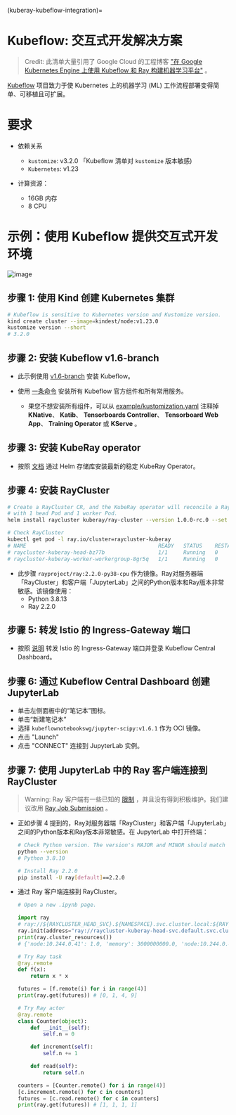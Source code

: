 (kuberay-kubeflow-integration)=

# Kubeflow: 交互式开发解决方案

<!-- TODO(kevin85421): Update Ray versions and replace Ray client with the Ray Job Submission -->

> Credit: 此清单大量引用了 Google Cloud 的工程博客 ["在 Google Kubernetes Engine 上使用 Kubeflow 和 Ray 构建机器学习平台"](https://cloud.google.com/blog/products/ai-machine-learning/build-a-ml-platform-with-kubeflow-and-ray-on-gke) 。

[Kubeflow](https://www.kubeflow.org/) 项目致力于使 Kubernetes 上的机器学习 (ML) 工作流程部署变得简单、可移植且可扩展。

# 要求
* 依赖关系
    * `kustomize`: v3.2.0 「Kubeflow 清单对 `kustomize` 版本敏感)
    * `Kubernetes`: v1.23

* 计算资源：
    * 16GB 内存
    * 8 CPU

# 示例：使用 Kubeflow 提供交互式开发环境
![image](../images/kubeflow-architecture.svg)

## 步骤 1: 使用 Kind 创建 Kubernetes 集群
```sh
# Kubeflow is sensitive to Kubernetes version and Kustomize version.
kind create cluster --image=kindest/node:v1.23.0
kustomize version --short
# 3.2.0
```

## 步骤 2: 安装 Kubeflow v1.6-branch
* 此示例使用 [v1.6-branch](https://github.com/kubeflow/manifests/tree/v1.6-branch) 安装 Kubeflow。

* 使用 [一条命令](https://github.com/kubeflow/manifests/tree/v1.6-branch#install-with-a-single-command) 安装所有 Kubeflow 官方组件和所有常用服务。
    * 果您不想安装所有组件，可以从 [example/kustomization.yaml](https://github.com/kubeflow/manifests/blob/v1.6-branch/example/kustomization.yaml) 注释掉 **KNative**、 **Katib**、 **Tensorboards Controller**、 **Tensorboard Web App**、 **Training Operator** 或 **KServe** 。

## 步骤 3: 安装 KubeRay operator

* 按照 [文档](kuberay-operator-deploy) 通过 Helm 存储库安装最新的稳定 KubeRay Operator。

## 步骤 4: 安装 RayCluster
```sh
# Create a RayCluster CR, and the KubeRay operator will reconcile a Ray cluster
# with 1 head Pod and 1 worker Pod.
helm install raycluster kuberay/ray-cluster --version 1.0.0-rc.0 --set image.tag=2.2.0-py38-cpu

# Check RayCluster
kubectl get pod -l ray.io/cluster=raycluster-kuberay
# NAME                                          READY   STATUS    RESTARTS   AGE
# raycluster-kuberay-head-bz77b                 1/1     Running   0          64s
# raycluster-kuberay-worker-workergroup-8gr5q   1/1     Running   0          63s
```

* 此步骤 `rayproject/ray:2.2.0-py38-cpu` 作为镜像。Ray对服务器端「RayCluster」和客户端「JupyterLab」之间的Python版本和Ray版本非常敏感。该镜像使用：
    * Python 3.8.13
    * Ray 2.2.0

## 步骤 5: 转发 Istio 的 Ingress-Gateway 端口
* 按照 [说明](https://github.com/kubeflow/manifests/tree/v1.6-branch#port-forward) 转发 Istio 的 Ingress-Gateway 端口并登录 Kubeflow Central Dashboard。

## 步骤 6: 通过 Kubeflow Central Dashboard 创建 JupyterLab
* 单击左侧面板中的“笔记本”图标。
* 单击“新建笔记本”
* 选择 `kubeflownotebookswg/jupyter-scipy:v1.6.1` 作为 OCI 镜像。
* 点击 "Launch"
* 点击 "CONNECT" 连接到 JupyterLab 实例。

## 步骤 7: 使用 JupyterLab 中的 Ray 客户端连接到 RayCluster
> Warning: Ray 客户端有一些已知的 [限制](https://docs.ray.io/en/latest/cluster/running-applications/job-submission/ray-client.html#things-to-know) ，并且没有得到积极维护。我们建议改用 [Ray Job Submission](https://docs.ray.io/en/latest/cluster/running-applications/job-submission/) 。

* 正如步骤 4 提到的，Ray对服务器端「RayCluster」和客户端「JupyterLab」之间的Python版本和Ray版本非常敏感。在 JupyterLab 中打开终端：
    ```sh
    # Check Python version. The version's MAJOR and MINOR should match with RayCluster (i.e. Python 3.8)
    python --version 
    # Python 3.8.10
    
    # Install Ray 2.2.0
    pip install -U ray[default]==2.2.0
    ```
* 通过 Ray 客户端连接到 RayCluster。
    ```python
    # Open a new .ipynb page.

    import ray
    # ray://${RAYCLUSTER_HEAD_SVC}.${NAMESPACE}.svc.cluster.local:${RAY_CLIENT_PORT}
    ray.init(address="ray://raycluster-kuberay-head-svc.default.svc.cluster.local:10001")
    print(ray.cluster_resources())
    # {'node:10.244.0.41': 1.0, 'memory': 3000000000.0, 'node:10.244.0.40': 1.0, 'object_store_memory': 805386239.0, 'CPU': 2.0}

    # Try Ray task
    @ray.remote
    def f(x):
        return x * x

    futures = [f.remote(i) for i in range(4)]
    print(ray.get(futures)) # [0, 1, 4, 9]

    # Try Ray actor
    @ray.remote
    class Counter(object):
        def __init__(self):
            self.n = 0

        def increment(self):
            self.n += 1

        def read(self):
            return self.n

    counters = [Counter.remote() for i in range(4)]
    [c.increment.remote() for c in counters]
    futures = [c.read.remote() for c in counters]
    print(ray.get(futures)) # [1, 1, 1, 1]
    ```
